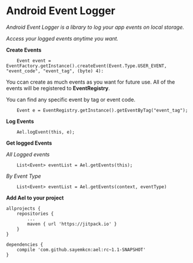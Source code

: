 # Android Event Logger
*Android Event Logger is a library to log your app events on local storage.* 

*Access your logged events anytime you want.*


<b>Create Events</b>

```
    Event event = EventFactory.getInstance().createEvent(Event.Type.USER_EVENT, "event_code", "event_tag", (byte) 4):
```

You ccan create as much events as you want for future use. All of the events will be registered to <b>EventRegistry</b>.

You can find any specific event by tag or event code.

```
    Event e = EventRegistry.getInstance().getEventByTag("event_tag");
```

<b>Log Events</b>

```
    Ael.logEvent(this, e);
```

<b>Get logged Events</b>

*All Logged events*

```
    List<Event> eventList = Ael.getEvents(this);
```

*By Event Type*

``` 
    List<Event> eventList = Ael.getEvents(context, eventType)
```

<b> Add Ael to your project</b>

```
allprojects {
    repositories {
        ...
        maven { url 'https://jitpack.io' }
    }
}
	
dependencies {
    compile 'com.github.sayemkcn:ael:rc~1.1-SNAPSHOT'
}

```